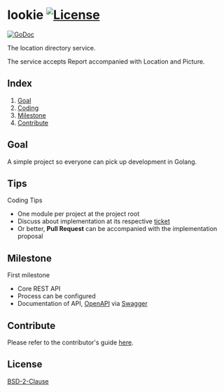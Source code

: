 # lookie [![License](https://img.shields.io/badge/License-BSD%202--Clause-orange.svg)](./LICENSE)
[![GoDoc](http://godoc.org/github.com/engineersmy/lookie?status.svg)](https://godoc.org/github.com/engineersmy/lookie)

The location directory service.

The service accepts Report accompanied with Location and Picture.

## Index

1. [Goal](#goal)
2. [Coding](#tips)
3. [Milestone](#milestone)
4. [Contribute](#contribute)

## Goal

A simple project so everyone can pick up development in Golang.

## Tips

Coding Tips

- One module per project at the project root
- Discuss about implementation at its respective [ticket](https://github.com/engineersmy/lookie/issues)
- Or better, **Pull Request** can be accompanied with the implementation proposal


## Milestone

First milestone 

- Core REST API 
- Process can be configured
- Documentation of API, [OpenAPI](https://github.com/OAI/OpenAPI-Specification) via [Swagger](https://swagger.io/)

## Contribute

Please refer to the contributor's guide [here](./docs/CONTRIBUTING.md).

## License

[BSD-2-Clause](https://opensource.org/licenses/BSD-2-Clause)